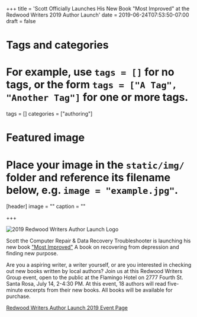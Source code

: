 +++
title = 'Scott Officially Launches His New Book "Most Improved" at the Redwood Writers 2019 Author Launch'
date = 2019-06-24T07:53:50-07:00
draft = false

# Tags and categories
# For example, use `tags = []` for no tags, or the form `tags = ["A Tag", "Another Tag"]` for one or more tags.
tags = []
categories = ["authoring"]

# Featured image
# Place your image in the `static/img/` folder and reference its filename below, e.g. `image = "example.jpg"`.
[header]
image = ""
caption = ""

+++

![2019 Redwood Writers Author Launch Logo](/img/updates/2019-author-launch/AuthorLaunchLogo2019-small.png)

Scott the Computer Repair & Data Recovery Troubleshooter is launching his new book ["Most Improved"](/publications/publication-most-improved/) A book on recovering from depression and finding new purpose.

Are you a aspiring writer, a writer yourself, or are you interested in checking out new books written by local authors? Join us at this Redwood Writers Group event, open to the public at the Flamingo Hotel on 2777 Fourth St. Santa Rosa, July 14, 2-4:30 PM.  At this event, 18 authors will read five-minute excerpts from their new books. All books will be available for purchase.

[Redwood Writers Author Launch 2019 Event Page](https://redwoodwriters.org/author-launch-2019/)
